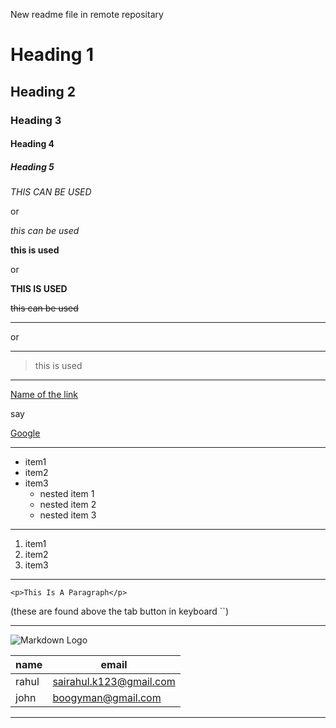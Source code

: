 New readme file in remote repositary
<!--heading-->
# Heading 1
## Heading 2
### Heading 3
#### Heading 4
##### Heading 5

<!--italics-->
*THIS CAN BE USED*

or

_this can be used_
<!--strong-->
**this is used**

or

__THIS IS USED__

<!--strike down-->

~~this can be used~~

<!--horizontal rule-->

---

or

___

<!--blockquote-->

> this is used
 
 <!--links-->
---
 [ Name of the link ](https://url-of-the-link)

 say

[Google](https://www.google.com)

---
<!--unorderd list-->
* item1
* item2
* item3
    * nested item 1
    * nested item 2
    * nested item 3

---
<!--ol-->
1. item1
1. item2
1. item3
---
<!--inline code blocks-->
`<p>This Is A Paragraph</p>`

(these are found above the tab button in keyboard ``)

---

<!-- Images -->
![Markdown Logo](https://markdown-here.com/img/icon256.png)

<!--tables-->
| name      | email        |
|------------|------------------|
|rahul | sairahul.k123@gmail.com|
|john | boogyman@gmail.com|

---